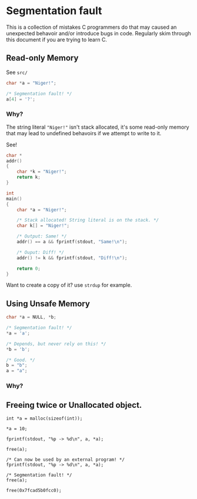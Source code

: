 # Segmentation fault

This is a collection of mistakes C programmers do that may caused an
unexpected behavoir and/or introduce bugs in code. Regularly skim
through this document if you are trying to learn C.

## Read-only Memory

See `src/`

```c
char *a = "Niger!";

/* Segmentation fault! */
a[4] = '?';
```

### Why?

The string literal `"Niger!"` isn't stack allocated, it's some read-only
memory that may lead to undefined behavoirs if we attempt to write to it.

See!

```c
char *
addr()
{
    char *k = "Niger!";
    return k;
}

int
main()
{
    char *a = "Niger!";

    /* Stack allocated! String literal is on the stack. */
    char k[] = "Niger!"; 

    /* Output: Same! */
    addr() == a && fprintf(stdout, "Same!\n");

    /* Ouput: Diff! */
    addr() != k && fprintf(stdout, "Diff!\n");

    return 0;
}
```

Want to create a copy of it? use `strdup` for example.

## Using Unsafe Memory

```c
char *a = NULL, *b;

/* Segmentation fault! */
*a = 'a';

/* Depends, but never rely on this! */
*b = 'b';

/* Good. */
b = "b";
a = "a";
```

### Why?

## Freeing twice or Unallocated object.

```
int *a = malloc(sizeof(int));

*a = 10;

fprintf(stdout, "%p -> %d\n", a, *a);

free(a);

/* Can now be used by an external program! */
fprintf(stdout, "%p -> %d\n", a, *a);

/* Segmentation fault! */
free(a);
```

```
free(0x7fcad5b0fcc0);
```




